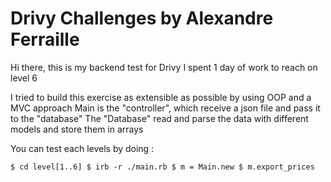 # Drivy Challenges by Alexandre Ferraille

Hi there, this is my backend test for Drivy
I spent 1 day of work to reach on level 6

I tried to build this exercise as extensible as possible by using OOP and a MVC approach
Main is the "controller", which receive a json file and pass it to the "database"
The "Database" read and parse the data with different models and store them in arrays 

You can test each levels by doing :

``
$ cd level[1..6]
$ irb -r ./main.rb
$ m = Main.new
$ m.export_prices
``